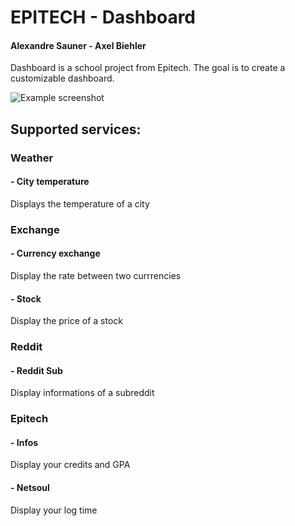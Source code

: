 # EPITECH - Dashboard
#### Alexandre Sauner - Axel Biehler

Dashboard is a school project from Epitech. The goal is to create a customizable dashboard.

![Example screenshot](https://i.imgur.com/CHGBLRG.png)

## Supported services:

### Weather
#### - City temperature
Displays the temperature of a city
### Exchange
#### - Currency exchange
Display the rate between two currrencies
#### - Stock
Display the price of a stock
### Reddit
#### - Reddit Sub
Display informations of a subreddit
### Epitech
#### - Infos
Display your credits and GPA
#### - Netsoul
Display your log time